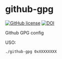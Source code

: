 # github-gpg

[![GitHub license](https://sinfallas.files.wordpress.com/2016/02/gpl.png)](https://github.com/sinfallas/github-gpg/blob/master/LICENSE)
[![DOI](https://zenodo.org/badge/4102/sinfallas/github-gpg.svg)](https://zenodo.org/badge/latestdoi/4102/sinfallas/github-gpg)

Github GPG config

USO:
```bash
./github-gpg 0xXXXXXXXX
```
